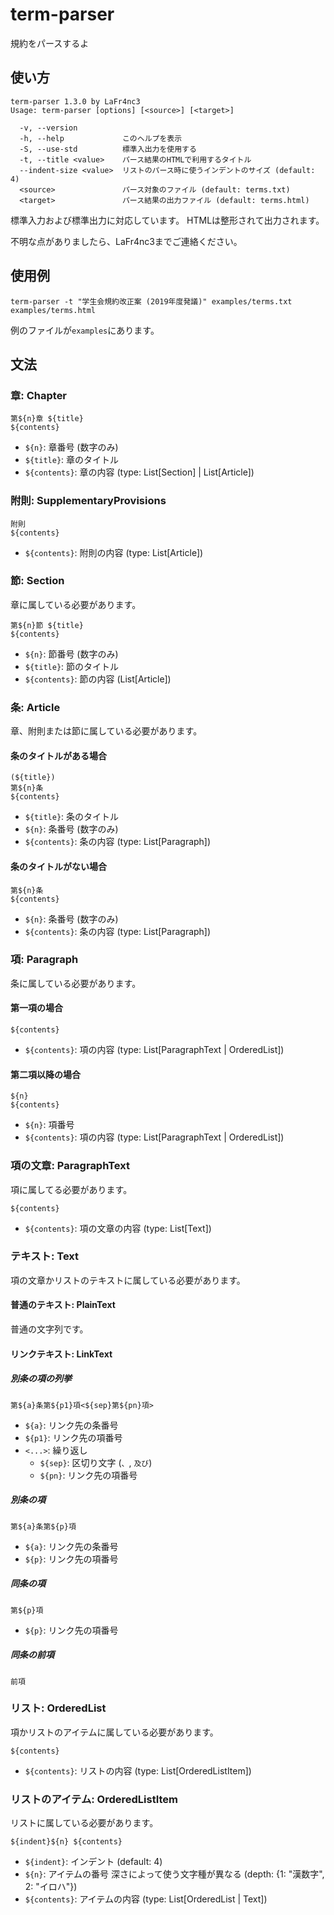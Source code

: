 # term-parser
規約をパースするよ

## 使い方
```
term-parser 1.3.0 by LaFr4nc3
Usage: term-parser [options] [<source>] [<target>]

  -v, --version
  -h, --help             このヘルプを表示
  -S, --use-std          標準入出力を使用する
  -t, --title <value>    パース結果のHTMLで利用するタイトル
  --indent-size <value>  リストのパース時に使うインデントのサイズ (default: 4)
  <source>               パース対象のファイル (default: terms.txt)
  <target>               パース結果の出力ファイル (default: terms.html)
```

標準入力および標準出力に対応しています。
HTMLは整形されて出力されます。

不明な点がありましたら、LaFr4nc3までご連絡ください。

## 使用例
`term-parser -t "学生会規約改正案 (2019年度発議)" examples/terms.txt examples/terms.html`

例のファイルが`examples`にあります。

## 文法

### 章: Chapter
```
第${n}章 ${title}
${contents}
```
- `${n}`: 章番号 (数字のみ)
- `${title}`: 章のタイトル
- `${contents}`: 章の内容 (type: List[Section] | List[Article])

### 附則: SupplementaryProvisions
```
附則
${contents}
```
- `${contents}`: 附則の内容 (type: List[Article])

### 節: Section
章に属している必要があります。

```
第${n}節 ${title}
${contents}
```
- `${n}`: 節番号 (数字のみ)
- `${title}`: 節のタイトル
- `${contents}`: 節の内容 (List[Article])

### 条: Article
章、附則または節に属している必要があります。

#### 条のタイトルがある場合
```
(${title})
第${n}条
${contents}
```
- `${title}`: 条のタイトル
- `${n}`: 条番号 (数字のみ)
- `${contents}`: 条の内容 (type: List[Paragraph])

#### 条のタイトルがない場合
```
第${n}条
${contents}
```
- `${n}`: 条番号 (数字のみ)
- `${contents}`: 条の内容 (type: List[Paragraph])

### 項: Paragraph
条に属している必要があります。

#### 第一項の場合
```
${contents}

```
- `${contents}`: 項の内容 (type: List[ParagraphText | OrderedList])

#### 第二項以降の場合
```
${n}
${contents}

```
- `${n}`: 項番号
- `${contents}`: 項の内容 (type: List[ParagraphText | OrderedList])

### 項の文章: ParagraphText
項に属してる必要があります。

```
${contents}
```
- `${contents}`: 項の文章の内容 (type: List[Text])

### テキスト: Text
項の文章かリストのテキストに属している必要があります。

#### 普通のテキスト: PlainText
普通の文字列です。

#### リンクテキスト: LinkText

##### 別条の項の列挙
```
第${a}条第${p1}項<${sep}第${pn}項>
```
- `${a}`: リンク先の条番号
- `${p1}`: リンク先の項番号
- `<...>`: 繰り返し
    - `${sep}`: 区切り文字 (`、`, `及び`)
    - `${pn}`: リンク先の項番号

##### 別条の項
```
第${a}条第${p}項
```
- `${a}`: リンク先の条番号
- `${p}`: リンク先の項番号

##### 同条の項
```
第${p}項
```
- `${p}`: リンク先の項番号

##### 同条の前項
```
前項
```

### リスト: OrderedList
項かリストのアイテムに属している必要があります。
```
${contents}
```
- `${contents}`: リストの内容 (type: List[OrderedListItem])

### リストのアイテム: OrderedListItem
リストに属している必要があります。
```
${indent}${n} ${contents}
```
- `${indent}`: インデント (default: 4)
- `${n}`: アイテムの番号 深さによって使う文字種が異なる (depth: {1: "漢数字", 2: "イロハ"})
- `${contents}`: アイテムの内容 (type: List[OrderedList | Text])

